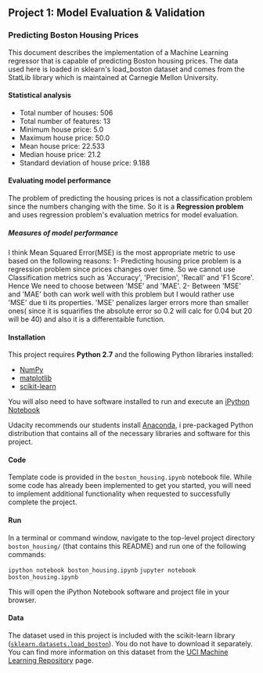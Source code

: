 ## Project 1: Model Evaluation & Validation
### Predicting Boston Housing Prices
This document describes the implementation of a Machine Learning regressor that is capable of predicting Boston housing prices. The data used here is loaded in sklearn's load_boston dataset and comes from the StatLib library which is maintained at Carnegie Mellon University.

#### Statistical analysis
* Total number of houses: 506
* Total number of features: 13
* Minimum house price: 5.0
* Maximum house price: 50.0
* Mean house price: 22.533
* Median house price: 21.2
* Standard deviation of house price: 9.188

#### Evaluating model performance
The problem of predicting the housing prices is not a classification problem since the numbers changing
with the time. So it is a **Regression problem** and uses regression problem's evaluation metrics
for model evaluation.

##### Measures of model performance
I think Mean Squared Error(MSE) is the most appropriate metric to use based on the following reasons:
1- Predicting housing price problem is a regression problem since prices changes over time. So we cannot use Classification metrics such as 'Accuracy', 'Precision', 'Recall' and 'F1 Score'. Hence We need to choose between 'MSE' and 'MAE'.
2- Between 'MSE' and 'MAE' both can work well with this problem but I would rather use 'MSE' due ti its properties. 'MSE' penalizes larger errors more than smaller ones( since it is squarifies the absolute error so 0.2 will calc for 0.04 but 20 will be 40) and also it is a differentaible function.
#### Installation

This project requires **Python 2.7** and the following Python libraries installed:

- [NumPy](http://www.numpy.org/)
- [matplotlib](http://matplotlib.org/)
- [scikit-learn](http://scikit-learn.org/stable/)

You will also need to have software installed to run and execute an [iPython Notebook](http://ipython.org/notebook.html)

Udacity recommends our students install [Anaconda](https://www.continuum.io/downloads), i pre-packaged Python distribution that contains all of the necessary libraries and software for this project.

#### Code

Template code is provided in the `boston_housing.ipynb` notebook file. While some code has already been implemented to get you started, you will need to implement additional functionality when requested to successfully complete the project.

#### Run

In a terminal or command window, navigate to the top-level project directory `boston_housing/` (that contains this README) and run one of the following commands:

```ipython notebook boston_housing.ipynb```
```jupyter notebook boston_housing.ipynb```

This will open the iPython Notebook software and project file in your browser.

#### Data

The dataset used in this project is included with the scikit-learn library ([`sklearn.datasets.load_boston`](http://scikit-learn.org/stable/modules/generated/sklearn.datasets.load_boston.html#sklearn.datasets.load_boston)). You do not have to download it separately. You can find more information on this dataset from the [UCI Machine Learning Repository](https://archive.ics.uci.edu/ml/datasets/Housing) page.
